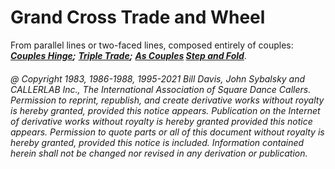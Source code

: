 
# Grand Cross Trade and Wheel

From parallel lines or two-faced lines, composed entirely of couples:
***[Couples Hinge](../ms/hinge.md);***
***[Triple Trade](../a1/triple_trade.md);***
***[As Couples](../a1/as_couples.md) [Step and Fold](../c1/step_and_fold.md)***.

###### @ Copyright 1983, 1986-1988, 1995-2021 Bill Davis, John Sybalsky and CALLERLAB Inc., The International Association of Square Dance Callers. Permission to reprint, republish, and create derivative works without royalty is hereby granted, provided this notice appears. Publication on the Internet of derivative works without royalty is hereby granted provided this notice appears. Permission to quote parts or all of this document without royalty is hereby granted, provided this notice is included. Information contained herein shall not be changed nor revised in any derivation or publication.
